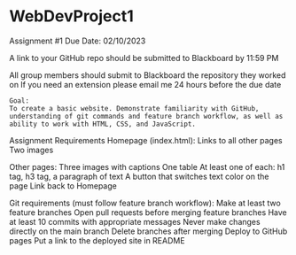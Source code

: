 # WebDevProject1

Assignment #1 
Due Date: 02/10/2023

A link to your GitHub repo should be submitted to Blackboard by 11:59 PM

All group members should submit to Blackboard the repository they worked on 
If you need an extension please email me 24 hours before the due date
~~~~~~~~~~~~~~~~~~~~~~~~~~~~~~~~~~~~~~~~~~~~~~~~~~~~~~~~~~~~~~~~~~
Goal:
To create a basic website. Demonstrate familiarity with GitHub, understanding of git commands and feature branch workflow, as well as ability to work with HTML, CSS, and JavaScript.
~~~~~~~~~~~~~~~~~~~~~~~~~~~~~~~~~~~~~~~~~~~~~~~~~~~~~~~~~~~~~~~~~~
Assignment Requirements
Homepage (index.html):
Links to all other pages
Two images

Other pages:
Three images with captions
One table
At least one of each: h1 tag, h3 tag, a paragraph of text
A button that switches text color on the page
Link back to Homepage

Git requirements (must follow feature branch workflow):
Make at least two feature branches
Open pull requests before merging feature branches
Have at least 10 commits with appropriate messages
Never make changes directly on the main branch 
Delete branches after merging
Deploy to GitHub pages
Put a link to the deployed site in README
